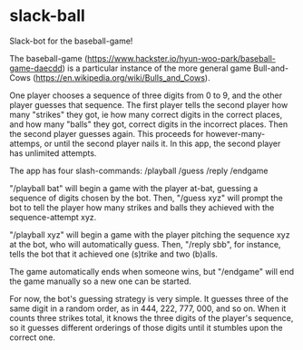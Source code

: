 # slack-ball
Slack-bot for the baseball-game!

The baseball-game (https://www.hackster.io/hyun-woo-park/baseball-game-daecdd) is a particular
instance of the more general game Bull-and-Cows (https://en.wikipedia.org/wiki/Bulls_and_Cows).

One player chooses a sequence of three digits from 0 to 9, and the other player guesses that sequence.
The first player tells the second player how many "strikes" they got, ie how many correct digits in
the correct places, and how many "balls" they got, correct digits in the incorrect places.
Then the second player guesses again. This proceeds for however-many-attemps, or until the second player nails it.
In this app, the second player has unlimited attempts. 

The app has four slash-commands:
  /playball
  /guess
  /reply
  /endgame
  
"/playball bat" will begin a game with the player at-bat, guessing a sequence of digits chosen by the bot. Then, 
"/guess xyz" will prompt the bot to tell the player how many strikes and balls they achieved with the sequence-attempt xyz.

"/playball xyz" will begin a game with the player pitching the sequence xyz at the bot, who will automatically guess. Then,
"/reply sbb", for instance, tells the bot that it achieved one (s)trike and two (b)alls.  

The game automatically ends when someone wins, but "/endgame" will end the game manually so a new one can be started.

For now, the bot's guessing strategy is very simple. It guesses three of the same digit in a random order, as in
444, 222, 777, 000, and so on. When it counts three strikes total, it knows the three digits of the player's sequence,
so it guesses different orderings of those digits until it stumbles upon the correct one. 
